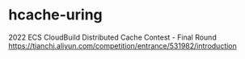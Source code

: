 # hcache-uring
2022 ECS CloudBuild Distributed Cache Contest - Final Round https://tianchi.aliyun.com/competition/entrance/531982/introduction